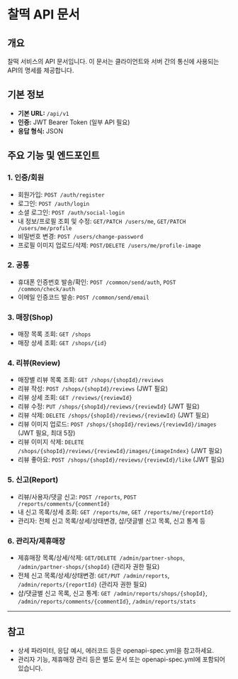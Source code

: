 # 찰떡 API 문서

## 개요
찰떡 서비스의 API 문서입니다. 이 문서는 클라이언트와 서버 간의 통신에 사용되는 API의 명세를 제공합니다.

## 기본 정보
- **기본 URL:** `/api/v1`
- **인증:** JWT Bearer Token (일부 API 필요)
- **응답 형식:** JSON

## 주요 기능 및 엔드포인트

### 1. 인증/회원
- 회원가입: `POST /auth/register`
- 로그인: `POST /auth/login`
- 소셜 로그인: `POST /auth/social-login`
- 내 정보/프로필 조회 및 수정: `GET/PATCH /users/me`, `GET/PATCH /users/me/profile`
- 비밀번호 변경: `POST /users/change-password`
- 프로필 이미지 업로드/삭제: `POST/DELETE /users/me/profile-image`

### 2. 공통
- 휴대폰 인증번호 발송/확인: `POST /common/send/auth`, `POST /common/check/auth`
- 이메일 인증코드 발송: `POST /common/send/email`

### 3. 매장(Shop)
- 매장 목록 조회: `GET /shops`
- 매장 상세 조회: `GET /shops/{id}`

### 4. 리뷰(Review)
- 매장별 리뷰 목록 조회: `GET /shops/{shopId}/reviews`
- 리뷰 작성: `POST /shops/{shopId}/reviews` (JWT 필요)
- 리뷰 상세 조회: `GET /reviews/{reviewId}`
- 리뷰 수정: `PUT /shops/{shopId}/reviews/{reviewId}` (JWT 필요)
- 리뷰 삭제: `DELETE /shops/{shopId}/reviews/{reviewId}` (JWT 필요)
- 리뷰 이미지 업로드: `POST /shops/{shopId}/reviews/{reviewId}/images` (JWT 필요, 최대 5장)
- 리뷰 이미지 삭제: `DELETE /shops/{shopId}/reviews/{reviewId}/images/{imageIndex}` (JWT 필요)
- 리뷰 좋아요: `POST /shops/{shopId}/reviews/{reviewId}/like` (JWT 필요)

### 5. 신고(Report)
- 리뷰/사용자/댓글 신고: `POST /reports`, `POST /reports/comments/{commentId}`
- 내 신고 목록/상세 조회: `GET /reports/me`, `GET /reports/me/{reportId}`
- 관리자: 전체 신고 목록/상세/상태변경, 샵/댓글별 신고 목록, 신고 통계 등

### 6. 관리자/제휴매장
- 제휴매장 목록/상세/삭제: `GET/DELETE /admin/partner-shops`, `/admin/partner-shops/{shopId}` (관리자 권한 필요)
- 전체 신고 목록/상세/상태변경: `GET/PUT /admin/reports`, `/admin/reports/{reportId}` (관리자 권한 필요)
- 샵/댓글별 신고 목록, 신고 통계: `GET /admin/reports/shops/{shopId}`, `/admin/reports/comments/{commentId}`, `/admin/reports/stats`

---

## 참고
- 상세 파라미터, 응답 예시, 에러코드 등은 openapi-spec.yml을 참고하세요.
- 관리자 기능, 제휴매장 관리 등은 별도 문서 또는 openapi-spec.yml에 포함되어 있습니다.